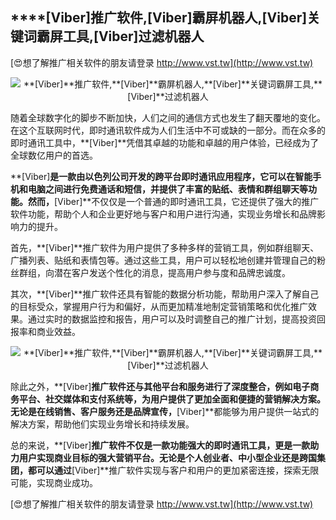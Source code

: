 ## ****[Viber]**推广软件,**[Viber]**霸屏机器人,**[Viber]**关键词霸屏工具,**[Viber]**过滤机器人**

[😍想了解推广相关软件的朋友请登录 http://www.vst.tw](http://www.vst.tw)

 <center><img src="https://vst.tw/MP4/tuiguang/png/8.png" alt="**[Viber]**推广软件,**[Viber]**霸屏机器人,**[Viber]**关键词霸屏工具,**[Viber]**过滤机器人"></center>

随着全球数字化的脚步不断加快，人们之间的通信方式也发生了翻天覆地的变化。在这个互联网时代，即时通讯软件成为人们生活中不可或缺的一部分。而在众多的即时通讯工具中，**[Viber]**凭借其卓越的功能和卓越的用户体验，已经成为了全球数亿用户的首选。

**[Viber]**是一款由以色列公司开发的跨平台即时通讯应用程序，它可以在智能手机和电脑之间进行免费通话和短信，并提供了丰富的贴纸、表情和群组聊天等功能。然而，**[Viber]**不仅仅是一个普通的即时通讯工具，它还提供了强大的推广软件功能，帮助个人和企业更好地与客户和用户进行沟通，实现业务增长和品牌影响力的提升。

首先，**[Viber]**推广软件为用户提供了多种多样的营销工具，例如群组聊天、广播列表、贴纸和表情包等。通过这些工具，用户可以轻松地创建并管理自己的粉丝群组，向潜在客户发送个性化的消息，提高用户参与度和品牌忠诚度。

其次，**[Viber]**推广软件还具有智能的数据分析功能，帮助用户深入了解自己的目标受众，掌握用户行为和偏好，从而更加精准地制定营销策略和优化推广效果。通过实时的数据监控和报告，用户可以及时调整自己的推广计划，提高投资回报率和商业效益。

 <center><img src="https://vst.tw/MP4/tuiguang/png/4.png" alt="**[Viber]**推广软件,**[Viber]**霸屏机器人,**[Viber]**关键词霸屏工具,**[Viber]**过滤机器人"></center>

除此之外，**[Viber]**推广软件还与其他平台和服务进行了深度整合，例如电子商务平台、社交媒体和支付系统等，为用户提供了更加全面和便捷的营销解决方案。无论是在线销售、客户服务还是品牌宣传，**[Viber]**都能够为用户提供一站式的解决方案，帮助他们实现业务增长和持续发展。

总的来说，**[Viber]**推广软件不仅是一款功能强大的即时通讯工具，更是一款助力用户实现商业目标的强大营销平台。无论是个人创业者、中小型企业还是跨国集团，都可以通过**[Viber]**推广软件实现与客户和用户的更加紧密连接，探索无限可能，实现商业成功。

[😍想了解推广相关软件的朋友请登录 http://www.vst.tw](http://www.vst.tw)



